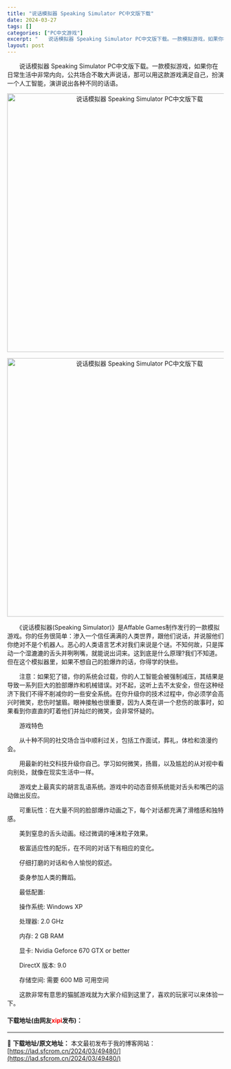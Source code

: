 ```yaml
---
title: "说话模拟器 Speaking Simulator PC中文版下载"
date: 2024-03-27
tags: []
categories: ["PC中文游戏"]
excerpt: "　　说话模拟器 Speaking Simulator PC中文版下载。一款模拟游戏，如果你在日常生活中非常内向，公共场合不敢大声说话，那可以用这款游戏满足自己，扮演一个人工智能，演讲说出各种不同的话语。 　　《说话模拟器(Speaking Simulator)》是Affable Games制作发行的&hellip;"
layout: post
---
```


 <p>　　说话模拟器 Speaking Simulator PC中文版下载。一款模拟游戏，如果你在日常生活中非常内向，公共场合不敢大声说话，那可以用这款游戏满足自己，扮演一个人工智能，演讲说出各种不同的话语。</p> <p align="center"><img align="" border="0" src="https://lad.sfcrom.cn/wp-content/uploads/2024/03/20240327_660379a472628.webp" width="600" alt="说话模拟器 Speaking Simulator PC中文版下载" /></p> <p align="center"><img align="" border="0" src="https://lad.sfcrom.cn/wp-content/uploads/2024/03/20240327_660379a4bcfe0.webp" width="600" alt="说话模拟器 Speaking Simulator PC中文版下载" /></p> <p>　　《说话模拟器(Speaking Simulator)》是Affable Games制作发行的一款模拟游戏。你的任务很简单：渗入一个信任满满的人类世界，跟他们说话，并说服他们你绝对不是个机器人。恶心的人类语言艺术对我们来说是个谜。不知何故，只是挥动一个湿漉漉的舌头并咧咧嘴，就能说出词来。这到底是什么原理?我们不知道。但在这个模拟器里，如果不想自己的脸爆炸的话，你得学的快些。</p> <p>　　注意：如果犯了错，你的系统会过载，你的人工智能会被强制减压，其结果是导致一系列巨大的脸部爆炸和机械错误。对不起，这听上去不太安全，但在这种经济下我们不得不削减你的一些安全系统。在你升级你的技术过程中，你必须学会高兴时微笑，悲伤时皱眉。眼神接触也很重要，因为人类在讲一个悲伤的故事时，如果看到你直直的盯着他们并灿烂的微笑，会非常怀疑的。</p> <p>　　游戏特色</p> <p>　　从十种不同的社交场合当中顺利过关，包括工作面试，葬礼，体检和浪漫约会。</p> <p>　　用最新的社交科技升级你自己。学习如何微笑，扬眉，以及尴尬的从对视中看向别处，就像在现实生活中一样。</p> <p>　　游戏史上最真实的胡言乱语系统。游戏中的动态音频系统能对舌头和嘴巴的运动做出反应。</p> <p>　　可重玩性：在大量不同的脸部爆炸动画之下，每个对话都充满了滑稽感和独特感。</p> <p>　　美到窒息的舌头动画。经过微调的唾沫粒子效果。</p> <p>　　极富适应性的配乐，在不同的对话下有相应的变化。</p> <p>　　仔细打磨的对话和令人愉悦的叙述。</p> <p>　　委身参加人类的舞蹈。</p> <p>　　最低配置:</p> <p>　　操作系统: Windows XP</p> <p>　　处理器: 2.0 GHz</p> <p>　　内存: 2 GB RAM</p> <p>　　显卡: Nvidia Geforce 670 GTX or better</p> <p>　　DirectX 版本: 9.0</p> <p>　　存储空间: 需要 600 MB 可用空间</p> <p>　　这款非常有意思的猫腻游戏就为大家介绍到这里了，喜欢的玩家可以来体验一下。</p> <p><h4>下载地址(由网友<font color="red">xipi</font>发布)：</h4></p> 

---
📖 **下载地址/原文地址：** 本文最初发布于我的博客网站：[https://lad.sfcrom.cn/2024/03/49480/](https://lad.sfcrom.cn/2024/03/49480/)
